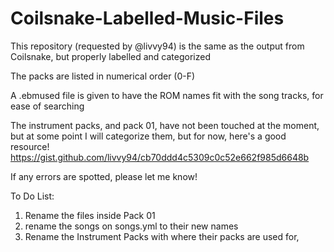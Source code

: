 # Coilsnake-Labelled-Music-Files
This repository (requested by @livvy94) is the same as the output from Coilsnake, but properly labelled and categorized

The packs are listed in numerical order (0-F)

A .ebmused file is given to have the ROM names fit with the song tracks, for ease of searching

The instrument packs, and pack 01, have not been touched at the moment, but at some point I will
categorize them, but for now, here's a good resource! https://gist.github.com/livvy94/cb70ddd4c5309c0c52e662f985d6648b

If any errors are spotted, please let me know!

To Do List:
1. Rename the files inside Pack 01
2. rename the songs on songs.yml to their new names
3. Rename the Instrument Packs with where their packs are used for,
